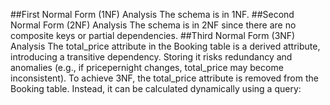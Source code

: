 ##First Normal Form (1NF) Analysis
 The schema is in 1NF.
##Second Normal Form (2NF) Analysis
The schema is in 2NF since there are no composite keys or partial dependencies.
##Third Normal Form (3NF) Analysis
The total_price attribute in the Booking table is a derived attribute, introducing a transitive dependency. Storing it risks redundancy and anomalies (e.g., if pricepernight changes, total_price may become inconsistent).
To achieve 3NF, the total_price attribute is removed from the Booking table. Instead, it can be calculated dynamically using a query:
